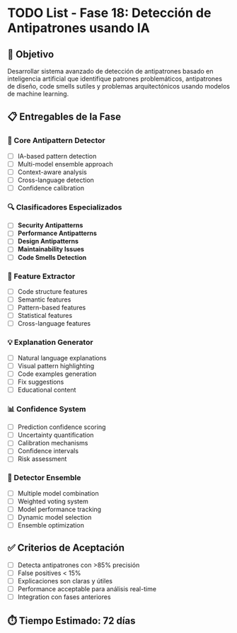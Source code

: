 # TODO List - Fase 18: Detección de Antipatrones usando IA

## 🎯 Objetivo
Desarrollar sistema avanzado de detección de antipatrones basado en inteligencia artificial que identifique patrones problemáticos, antipatrones de diseño, code smells sutiles y problemas arquitectónicos usando modelos de machine learning.

## 📋 Entregables de la Fase

### 🤖 Core Antipattern Detector
- [ ] IA-based pattern detection
- [ ] Multi-model ensemble approach
- [ ] Context-aware analysis
- [ ] Cross-language detection
- [ ] Confidence calibration

### 🔍 Clasificadores Especializados
- [ ] **Security Antipatterns**
- [ ] **Performance Antipatterns** 
- [ ] **Design Antipatterns**
- [ ] **Maintainability Issues**
- [ ] **Code Smells Detection**

### 🧠 Feature Extractor
- [ ] Code structure features
- [ ] Semantic features
- [ ] Pattern-based features
- [ ] Statistical features
- [ ] Cross-language features

### 💡 Explanation Generator
- [ ] Natural language explanations
- [ ] Visual pattern highlighting
- [ ] Code examples generation
- [ ] Fix suggestions
- [ ] Educational content

### 📊 Confidence System
- [ ] Prediction confidence scoring
- [ ] Uncertainty quantification
- [ ] Calibration mechanisms
- [ ] Confidence intervals
- [ ] Risk assessment

### 🎯 Detector Ensemble
- [ ] Multiple model combination
- [ ] Weighted voting system
- [ ] Model performance tracking
- [ ] Dynamic model selection
- [ ] Ensemble optimization

## ✅ Criterios de Aceptación
- [ ] Detecta antipatrones con >85% precisión
- [ ] False positives < 15%
- [ ] Explicaciones son claras y útiles
- [ ] Performance acceptable para análisis real-time
- [ ] Integration con fases anteriores

## ⏱️ Tiempo Estimado: 72 días
